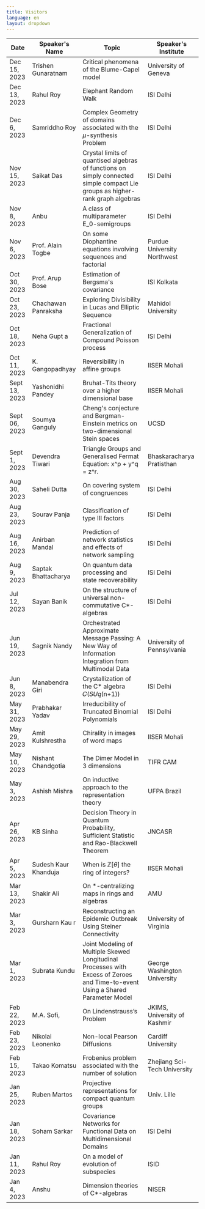 ```yaml
---
title: Visitors
language: en
layout: dropdown
---
```


| Date            | Speaker's Name | Topic | Speaker's Institute |
|-----------------|----------------|--------|---------------------|
| Dec 15, 2023  | Trishen Gunaratnam | Critical phenomena of the Blume-Capel model | University of Geneva |
| Dec 13, 2023 | Rahul Roy | Elephant Random Walk | ISI Delhi | 
| Dec 6, 2023 | Samriddho Roy | Complex Geometry of domains associated with the $\mu$-synthesis Problem | ISI Delhi |
| Nov 15, 2023 | Saikat Das | Crystal limits of quantised algebras of functions on simply connected simple compact Lie groups as higher-rank graph algebras | ISI Delhi |
| Nov 8, 2023 | Anbu  |A class of multiparameter E_0-semigroups | ISI Delhi |
| Nov 6, 2023 | Prof. Alain Togbe | On some Diophantine equations involving sequences and factorial  | Purdue University Northwest |
| Oct 30, 2023 | Prof. Arup Bose | Estimation of Bergsma's covariance | ISI Kolkata |
| Oct 23, 2023 | Chachawan Panraksha | Exploring Divisibility in Lucas and Elliptic Sequence | Mahidol University |
| Oct 18, 2023 | Neha Gupt a| Fractional Generalization of Compound Poisson process | ISI Delhi |
| Oct 11, 2023 | K. Gangopadhyay | Reversibility in affine groups | IISER Mohali |
| Sept 13, 2023 | Yashonidhi Pandey | Bruhat-Tits theory over a higher dimensional base | IISER Mohali |
| Sept 06, 2023 | Soumya Ganguly | Cheng's conjecture and Bergman-Einstein metrics on two-dimensional Stein spaces|UCSD |
| Sept 1, 2023 | Devendra Tiwari | Triangle Groups and Generalised Fermat Equation: x^p + y^q = z^r.|Bhaskaracharya Pratisthan |
| Aug 30, 2023 | Saheli Dutta | On covering system of congruences|ISI Delhi |
| Aug 23, 2023 | Sourav Panja | Classification of type III factors|ISI Delhi |
| Aug 16, 2023  | Anirban Mandal | Prediction of network statistics and effects of network sampling | ISI Delhi |
| Aug 9, 2023 | Saptak Bhattacharya | On quantum data processing and state recoverability | ISI Delhi |
| Jul 12, 2023 |Sayan Banik | On the structure of universal non-commutative C*-algebras | ISI Delhi |
| Jun 19, 2023 | Sagnik Nandy | Orchestrated Approximate Message Passing: A New Way of Information Integration from Multimodal Data | University of Pennsylvania |
| Jun 8, 2023 | Manabendra Giri | Crystallization of the C* algebra 𝐶(𝑆𝑈𝑞(n+1)) | ISI Delhi |
| May 31, 2023 | Prabhakar Yadav | Irreducibility of Truncated Binomial Polynomials | ISI Delhi |
| May 29, 2023 | Amit Kulshrestha | Chirality in images of word maps | IISER Mohali |
| May 10, 2023 | Nishant Chandgotia | The Dimer Model in 3 dimensions | TIFR CAM |
| May 3, 2023 | Ashish Mishra | On inductive approach to the representation theory | UFPA Brazil |
| Apr 26, 2023 | KB Sinha | Decision Theory in Quantum Probability, Sufficient Statistic and Rao-Blackwell Theorem | JNCASR |
| Apr 5, 2023 | Sudesh Kaur Khanduja | When is $\mathbb Z[\theta]$ the ring of integers? | IISER Mohali |
| Mar 13, 2023 | Shakir Ali | On *-centralizing maps in rings and algebras | AMU |
| Mar 3, 2023 | Gursharn Kau r | Reconstructing an Epidemic Outbreak Using Steiner Connectivity | University of Virginia |
| Mar 1, 2023 | Subrata Kundu | Joint Modeling of Multiple Skewed Longitudinal Processes with Excess of Zeroes and Time-to-event Using a Shared Parameter Model | George Washington University |
| Feb 22, 2023 | M.A. Sofi, | On Lindenstrauss’s Problem|JKIMS, University of Kashmir |
| Feb 23, 2023 | Nikolai Leonenko | Non-local Pearson Diffusions|Cardiff University |
| Feb 15, 2023 | Takao Komatsu | Frobenius problem associated with the number of solution | Zhejiang Sci-Tech University |
| Jan 25, 2023 | Ruben Martos | Projective representations for compact quantum groups | Univ. Lille |
| Jan 18, 2023 | Soham Sarkar | Covariance Networks for Functional Data on Multidimensional Domains | ISI Delhi |
| Jan 11, 2023 | Rahul Roy | On a model of evolution of subspecies | ISID |
| Jan 4, 2023 | Anshu | Dimension theories of C*-algebras | NISER |
